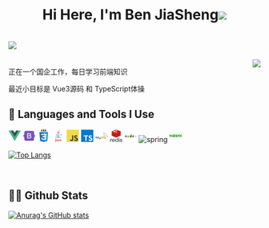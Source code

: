 <h1 align="center">Hi Here, I'm Ben JiaSheng<img src="https://github.com/blackcater/blackcater/raw/main/images/Hi.gif" height="32" /></h1>

<br />

<div>
  <a href="mailto:i@blackcater.dev">
    <img src="https://github.com/blackcater/blackcater/raw/main/images/social-gmail.svg" height="40" />
  </a>
</div>


<br />

<img align="right" src="https://media1.giphy.com/media/13HgwGsXF0aiGY/giphy.gif" />

正在一个国企工作，每日学习前端知识

最近小目标是 Vue3源码 和 TypeScript体操


<h2>🚀 Languages and Tools I Use</h2>
<p align="left">
<img src="https://raw.githubusercontent.com/devicons/devicon/master/icons/vuejs/vuejs-original.svg" alt="vue" width="25" height="25" />
<img src="https://raw.githubusercontent.com/devicons/devicon/master/icons/bootstrap/bootstrap-plain.svg" alt="bootstrap" width="25" height="25" />
<img src="https://raw.githubusercontent.com/devicons/devicon/master/icons/css3/css3-original-wordmark.svg" alt="css3" width="25" height="25" />
<img src="https://raw.githubusercontent.com/devicons/devicon/master/icons/java/java-original-wordmark.svg" alt="java" width="25" height="25" />
<img src="https://raw.githubusercontent.com/devicons/devicon/master/icons/javascript/javascript-original.svg" alt="javascript" width="25" height="25" />
<img src="https://raw.githubusercontent.com/devicons/devicon/master/icons/typescript/typescript-original.svg" alt="typescript" width="25" height="25" />
<img src="https://raw.githubusercontent.com/devicons/devicon/master/icons/mysql/mysql-original-wordmark.svg" alt="mysql" width="25" height="25" />
<img src="https://raw.githubusercontent.com/devicons/devicon/master/icons/redis/redis-original-wordmark.svg" alt="redis" width="25" height="25" />
<img src="https://raw.githubusercontent.com/devicons/devicon/master/icons/nodejs/nodejs-original-wordmark.svg" alt="nodejs" width="25" height="25" />
<img src="https://www.vectorlogo.zone/logos/springio/springio-icon.svg" alt="spring" width="25" height="25" />
<img src="https://raw.githubusercontent.com/devicons/devicon/master/icons/nginx/nginx-original.svg" alt="nginx" width="25" height="25" />
</p>

[![Top Langs](https://github-readme-stats.vercel.app/api/top-langs/?username=BenLiang0419&layout=compact)](https://github.com/anuraghazra/github-readme-stats)

<br />

<h2>👨‍💻 Github Stats</h2>

[![Anurag's GitHub stats](https://github-readme-stats.vercel.app/api?username=BenLiang0419&hide=prs&count_private=true&show_icons=true&theme=dracula)](https://github.com/anuraghazra/github-readme-stats)

